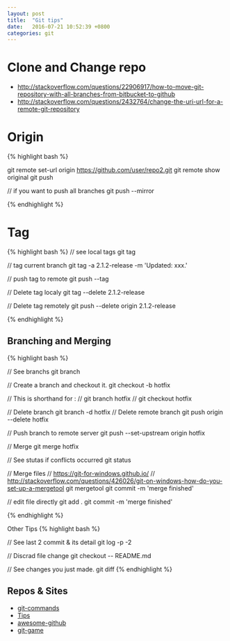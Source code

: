 ```yaml
---
layout: post
title:  "Git tips"
date:   2016-07-21 10:52:39 +0800
categories: git
---
```

# Clone and Change repo
* http://stackoverflow.com/questions/22906917/how-to-move-git-repository-with-all-branches-from-bitbucket-to-github
* http://stackoverflow.com/questions/2432764/change-the-uri-url-for-a-remote-git-repository


# Origin
{% highlight bash %}

git remote set-url origin https://github.com/user/repo2.git
git remote show original
git push

// if you want to push all branches
git push --mirror

{% endhighlight %}


# Tag
{% highlight bash %}
// see local tags
git tag

// tag current branch
git tag -a 2.1.2-release -m 'Updated: xxx.'

// push tag to remote
git push --tag


// Delete tag localy
git tag --delete 2.1.2-release


// Delete tag remotely
git push --delete origin 2.1.2-release

{% endhighlight %}

## Branching and Merging
{% highlight bash %}

// See branchs
git branch


// Create a branch and checkout it.
git checkout -b hotfix

// This is shorthand for :
// git branch hotfix
// git checkout hotfix


// Delete branch
git branch -d hotfix
// Delete remote branch
git push origin --delete hotfix


// Push branch to remote server
git push --set-upstream origin hotfix



// Merge
git merge hotfix


// See stutas if conflicts occurred
git status


// Merge files
// https://git-for-windows.github.io/
// http://stackoverflow.com/questions/426026/git-on-windows-how-do-you-set-up-a-mergetool
git mergetool
git commit -m 'merge finished'

// edit file directly
git add .
git commit -m 'merge finished'

{% endhighlight %}

Other Tips
{% highlight bash %}

// See last 2 commit & its detail
git log -p -2


// Discrad file change
git checkout -- README.md


// See changes you just made.
git diff
{% endhighlight %}

## Repos & Sites
* [git-commands](https://trello.com/b/qvYlSdKT/git-commands)
* [Tips](https://github.com/git-tips/tips)
* [awesome-github](https://github.com/AntBranch/awesome-github)
* [git-game](https://github.com/git-game/git-game)
